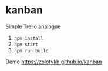 # kanban
Simple Trello analogue

1. `npm install`
2. `npm start`
3. `npm run build`

Demo <https://zolotykh.github.io/kanban>
